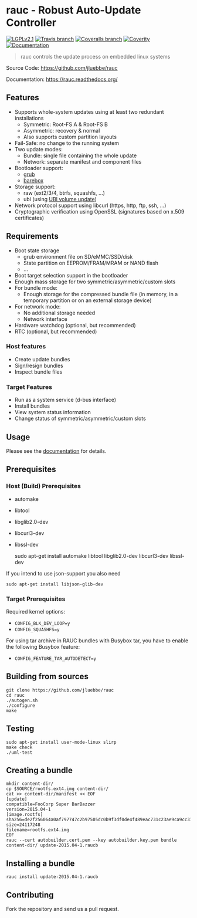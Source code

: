 # rauc - Robust Auto-Update Controller

[![LGPLv2.1](https://img.shields.io/badge/license-LGPLv2.1-blue.svg)](https://raw.githubusercontent.com/jluebbe/rauc/master/COPYING)
[![Travis branch](https://img.shields.io/travis/jluebbe/rauc/master.svg)](https://travis-ci.org/jluebbe/rauc)
[![Coveralls branch](https://img.shields.io/coveralls/jluebbe/rauc/master.svg)](https://coveralls.io/r/jluebbe/rauc)
[![Coverity](https://img.shields.io/coverity/scan/5085.svg)](https://scan.coverity.com/projects/5085)
[![Documentation](https://readthedocs.org/projects/rauc/badge/?version=latest)](http://rauc.readthedocs.org/en/latest/?badge=latest)

> rauc controls the update process on embedded linux systems

Source Code: https://github.com/jluebbe/rauc

Documentation: https://rauc.readthedocs.org/

## Features

* Supports whole-system updates using at least two redundant installations
  * Symmetric: Root-FS A & Root-FS B
  * Asymmetric: recovery & normal
  * Also supports custom partition layouts
* Fail-Safe: no change to the running system
* Two update modes:
  * Bundle: single file containing the whole update
  * Network: separate manifest and component files
* Bootloader support:
  * [grub](https://www.gnu.org/software/grub/)
  * [barebox](http://barebox.org/)
* Storage support:
  * raw (ext2/3/4, btrfs, squashfs, ...)
  * ubi (using [UBI volume update](http://www.linux-mtd.infradead.org/doc/ubi.html#L_volupdate))
* Network protocol support using libcurl (https, http, ftp, ssh, ...)
* Cryptographic verification using OpenSSL (signatures based on x.509
  certificates)

## Requirements

* Boot state storage
  * grub environment file on SD/eMMC/SSD/disk
  * State partition on EEPROM/FRAM/MRAM or NAND flash
  * ...
* Boot target selection support in the bootloader
* Enough mass storage for two symmetric/asymmetric/custom slots
* For bundle mode:
  * Enough storage for the compressed bundle file (in memory, in a temporary
    partition or on an external storage device)
* For network mode:
  * No additional storage needed
  * Network interface
* Hardware watchdog (optional, but recommended)
* RTC (optional, but recommended)

### Host features
* Create update bundles
* Sign/resign bundles
* Inspect bundle files

### Target Features
* Run as a system service (d-bus interface)
* Install bundles
* View system status information
* Change status of symmetric/asymmetric/custom slots

## Usage

Please see the [documentation](https://rauc.readthedocs.org/) for details.

## Prerequisites

### Host (Build) Prerequisites

* automake
* libtool
* libglib2.0-dev
* libcurl3-dev
* libssl-dev

    sudo apt-get install automake libtool libglib2.0-dev libcurl3-dev libssl-dev 

If you intend to use json-support you also need

    sudo apt-get install libjson-glib-dev

### Target Prerequisites

Required kernel options:

  * `CONFIG_BLK_DEV_LOOP=y`
  * `CONFIG_SQUASHFS=y`

For using tar archive in RAUC bundles with Busybox tar, you have to enable the
following Busybox feature:

  * `CONFIG_FEATURE_TAR_AUTODETECT=y`

## Building from sources

    git clone https://github.com/jluebbe/rauc
    cd rauc
    ./autogen.sh
    ./configure
    make

## Testing

    sudo apt-get install user-mode-linux slirp
    make check
    ./uml-test

## Creating a bundle

    mkdir content-dir/
    cp $SOURCE/rootfs.ext4.img content-dir/
    cat >> content-dir/manifest << EOF
    [update]
    compatible=FooCorp Super BarBazzer
    version=2015.04-1
    [image.rootfs]
    sha256=de2f256064a0af797747c2b97505dc0b9f3df0de4f489eac731c23ae9ca9cc31
    size=24117248
    filename=rootfs.ext4.img
    EOF
    rauc --cert autobuilder.cert.pem --key autobuilder.key.pem bundle content-dir/ update-2015.04-1.raucb

## Installing a bundle

    rauc install update-2015.04-1.raucb

## Contributing

Fork the repository and send us a pull request.
